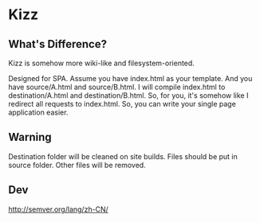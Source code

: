 # Kizz

## What's Difference?

Kizz is somehow more wiki-like and filesystem-oriented.

Designed for SPA.
Assume you have index.html as your template.
And you have source/A.html and source/B.html.
I will compile index.html to destination/A.html and destination/B.html.
So, for you, it's somehow like I redirect all requests to index.html.
So, you can write your single page application easier.

## Warning

Destination folder will be cleaned on site builds.
Files should be put in source folder.
Other files will be removed.

## Dev

http://semver.org/lang/zh-CN/
